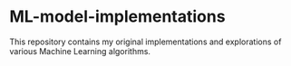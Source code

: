 # ML-model-implementations

This repository contains my original implementations and explorations of various Machine Learning algorithms.
